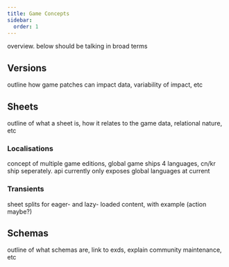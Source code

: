 ```yaml
---
title: Game Concepts
sidebar:
  order: 1
---
```


overview. below should be talking in broad terms

## Versions

outline how game patches can impact data, variability of impact, etc

## Sheets

outline of what a sheet is, how it relates to the game data, relational nature, etc

### Localisations

concept of multiple game editions, global game ships 4 languages, cn/kr ship seperately. api currently only exposes global languages at current

### Transients

sheet splits for eager- and lazy- loaded content, with example (action maybe?)

## Schemas

outline of what schemas are, link to exds, explain community maintenance, etc
